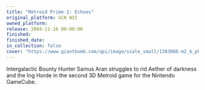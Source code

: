 ```yaml
---
title: "Metroid Prime 2: Echoes"
original_platform: GCN WII
owned_platform: 
release: 2004-11-16 00:00:00
finished: 
finished_date: 
in_collection: false
cover: "https://www.giantbomb.com/api/image/scale_small/1383066-m2_b_pkg_main_usa.jpg"
---
```


Intergalactic Bounty Hunter Samus Aran struggles to rid Aether of darkness and the Ing Horde in the second 3D Metroid game for the Nintendo GameCube.
